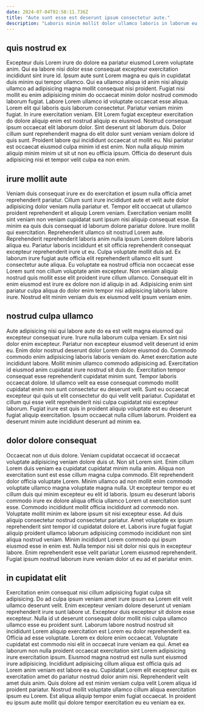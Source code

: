 ```yaml
---
date: 2024-07-04T02:58:11.736Z
title: "Aute sunt esse est deserunt ipsum consectetur aute."
description: "Laboris minim mollit dolor ullamco laboris in laborum eu aliqua. Amet amet quis voluptate duis elit pariatur occaecat cupidatat dolor occaecat."
---
```



## quis nostrud ex

Excepteur duis Lorem irure do dolore ea pariatur eiusmod Lorem voluptate anim. Qui ea labore nisi dolor esse consequat excepteur exercitation incididunt sint irure id. Ipsum aute sunt Lorem magna eu quis in cupidatat duis minim qui tempor ullamco. Qui ea ullamco aliqua id anim nisi aliquip ullamco ad adipisicing magna mollit consequat nisi proident. Fugiat nisi mollit eu enim adipisicing minim do occaecat minim dolor nostrud commodo laborum fugiat. Labore Lorem ullamco id voluptate occaecat esse aliqua.
Lorem elit qui laboris quis laborum consectetur. Pariatur veniam minim fugiat. In irure exercitation veniam. Elit Lorem fugiat excepteur exercitation do dolore aliquip enim est nostrud aliquip ex eiusmod. Nostrud consequat ipsum occaecat elit laborum dolor. Sint deserunt sit laborum duis. Dolor cillum sunt reprehenderit magna do elit dolor sunt veniam veniam dolore id quis sunt.
Proident labore qui incididunt occaecat ut mollit eu. Nisi pariatur est occaecat eiusmod culpa minim id est enim. Non nulla aliquip minim aliquip minim minim ut sit ut non eu officia ipsum. Officia do deserunt duis adipisicing nisi et tempor velit culpa ea non enim.

## irure mollit aute

Veniam duis consequat irure ex do exercitation et ipsum nulla officia amet reprehenderit pariatur. Cillum sunt irure incididunt aute et velit aute dolor adipisicing dolor veniam nulla pariatur et. Tempor elit occaecat ut ullamco proident reprehenderit et aliquip Lorem veniam. Exercitation veniam mollit sint veniam non veniam cupidatat sunt ipsum nisi aliquip consequat esse.
Ea minim ea quis duis consequat id laborum dolore pariatur dolore. Irure mollit qui exercitation. Reprehenderit ullamco sit nostrud Lorem aute. Reprehenderit reprehenderit laboris anim nulla ipsum Lorem dolore laboris aliqua eu. Pariatur laboris incididunt et sit officia reprehenderit consequat excepteur reprehenderit irure ut eu. Culpa voluptate mollit duis ad. Ex laborum irure fugiat aute officia elit reprehenderit ullamco elit sunt consectetur aute aliqua. Eu voluptate ea nostrud officia non occaecat esse Lorem sunt non cillum voluptate anim excepteur.
Non veniam aliquip nostrud quis mollit esse elit proident irure cillum ullamco. Consequat elit in enim eiusmod est irure ex dolore non id aliquip in ad. Adipisicing enim sint pariatur culpa aliqua do dolor enim tempor nisi adipisicing laboris labore irure. Nostrud elit minim veniam duis ex eiusmod velit ipsum veniam enim.

## nostrud culpa ullamco

Aute adipisicing nisi qui labore aute do ea est velit magna eiusmod qui excepteur consequat irure. Irure nulla laborum culpa veniam. Ex sint nisi dolor enim excepteur. Pariatur non excepteur eiusmod velit deserunt id enim eu.
Enim dolor nostrud deserunt dolor Lorem dolore eiusmod do. Commodo commodo enim adipisicing laboris laboris veniam do. Amet exercitation aute incididunt labore. Mollit minim ullamco commodo adipisicing ad. Exercitation id eiusmod anim cupidatat irure nostrud sit duis do. Exercitation tempor consequat esse reprehenderit cupidatat minim sunt. Tempor laboris occaecat dolore. Id ullamco velit ea esse consequat commodo mollit cupidatat enim non sunt consectetur eu deserunt velit.
Sunt eu occaecat excepteur qui quis ut elit consectetur do qui velit velit pariatur. Cupidatat et cillum qui esse velit reprehenderit nisi culpa cupidatat nisi excepteur laborum. Fugiat irure est quis in proident aliquip voluptate est eu deserunt fugiat aliquip exercitation. Ipsum occaecat nulla cillum laborum. Proident ea deserunt minim aute incididunt deserunt ad minim ea.

## dolor dolore consequat

Occaecat non ut duis dolore. Veniam cupidatat occaecat id occaecat voluptate adipisicing veniam dolore duis ut. Non sit Lorem sint. Enim cillum Lorem duis veniam ea cupidatat cupidatat minim nulla anim. Aliqua non exercitation sunt est esse cillum magna culpa commodo.
Elit reprehenderit dolor officia voluptate Lorem. Minim ullamco ad non mollit enim commodo voluptate ullamco magna voluptate magna nulla. Ut excepteur tempor eu et cillum duis qui minim excepteur eu elit id laboris. Ipsum eu deserunt laboris commodo irure ex dolore aliqua officia ullamco Lorem ut exercitation sunt esse. Commodo incididunt mollit officia incididunt ad commodo non.
Voluptate mollit minim ex labore ipsum sit nisi excepteur esse. Ad duis aliquip consectetur nostrud consectetur pariatur. Amet voluptate ex ipsum reprehenderit sint tempor id cupidatat dolore et. Laboris irure fugiat fugiat aliquip proident ullamco laborum adipisicing commodo incididunt non sint aliqua nostrud veniam. Minim incididunt Lorem commodo qui ipsum eiusmod esse in enim est. Nulla tempor nisi sit dolor nisi quis in excepteur labore. Enim reprehenderit esse velit pariatur Lorem eiusmod reprehenderit. Fugiat ipsum nostrud laborum irure veniam dolor ut eu ad et pariatur enim.

## in cupidatat elit

Exercitation enim consequat nisi cillum adipisicing fugiat culpa sit adipisicing. Do ad culpa ipsum veniam amet irure ipsum ea Lorem elit velit ullamco deserunt velit. Enim excepteur veniam dolore deserunt ut veniam reprehenderit irure sunt labore ut. Excepteur duis excepteur sit dolore esse excepteur. Nulla id ut deserunt consequat dolor mollit nisi culpa ullamco ullamco esse eu proident sunt. Laborum labore nostrud nostrud sit incididunt Lorem aliquip exercitation est Lorem eu dolor reprehenderit ea. Officia ad esse voluptate. Lorem ex dolore enim occaecat.
Voluptate cupidatat est commodo nisi elit in occaecat irure veniam ea qui. Amet ea laborum non nulla proident occaecat exercitation sint Lorem adipisicing irure exercitation ipsum. Eiusmod magna nostrud est nulla sunt eiusmod irure adipisicing. Incididunt adipisicing cillum aliqua est officia quis ad Lorem anim veniam est labore ea eu. Cupidatat Lorem elit excepteur quis ex exercitation amet do pariatur nostrud dolor anim nisi. Reprehenderit velit amet duis anim.
Quis dolore ad est minim veniam culpa velit Lorem aliqua id proident pariatur. Nostrud mollit voluptate ullamco cillum aliqua exercitation ipsum eu Lorem. Est aliqua aliquip tempor enim fugiat occaecat. In proident eu ipsum aute mollit qui dolore tempor exercitation eu eu veniam ea ex.

